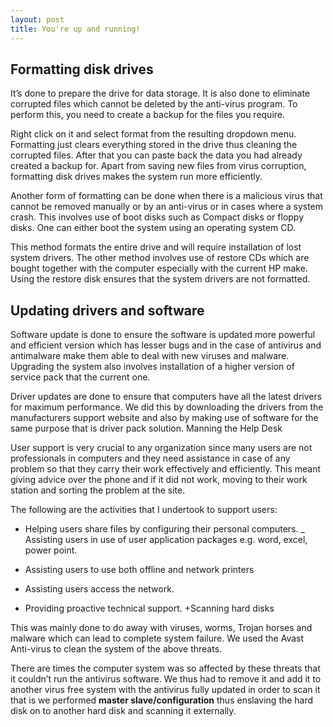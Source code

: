 ```yaml
---
layout: post
title: You're up and running!
---
```



## Formatting disk drives

It’s done to prepare the drive for data storage. It is also done to eliminate corrupted files which cannot be deleted by the anti-virus program. To perform this, you need to create a backup for the files you require. 


Right click on it and select format from the resulting dropdown menu. Formatting just clears everything stored in the drive thus cleaning the corrupted files. After that you can paste back the data you had already created a backup for. Apart from saving new files from virus corruption, formatting disk drives makes the system run more efficiently.


Another form of formatting can be done when there is a malicious virus that cannot be removed manually or by an anti-virus or in cases where a system crash. This involves use of boot disks such as Compact disks or floppy disks. One can either boot the system using an operating system CD. 

This method formats the entire drive and will require installation of lost system drivers. The other method involves use of restore CDs which are bought together with the computer especially with the current HP make. Using the restore disk ensures that the system drivers are not formatted.


## Updating drivers and software

Software update is done to ensure the software is updated more powerful and efficient version which has lesser bugs and in the case of antivirus and antimalware make them able to deal with new viruses and malware. Upgrading the system also involves installation of a higher version of service pack that the current one.


Driver updates are done to ensure that computers have all the latest drivers for maximum performance. We did this by downloading the drivers from the manufacturers support website and also by making use of software for the same purpose that is driver pack solution. 
Manning the Help Desk

User support is very crucial to any organization since many users are not professionals in computers and they need assistance in case of any problem so that they carry their work effectively and efficiently. This meant giving advice over the phone and if it did not work, moving to their work station and sorting the problem at the site. 


The following are the activities that I undertook to support users:


* Helping users share files by configuring their personal computers.
_ Assisting users in use of user application packages e.g. word, excel, power point.
+ Assisting users to use both offline and network printers
* Assisting users access the network.
- Providing proactive technical support.
+Scanning hard disks

This was mainly done to do away with viruses, worms, Trojan horses and malware which can lead to complete system failure. We used the Avast Anti-virus to clean the system of the above threats. 


 There are times the computer system was so affected by these threats that it couldn’t run the antivirus software. We thus had to remove it and add it to another virus free system with the antivirus fully updated in order to scan it that is we performed **master slave/configuration** thus enslaving the hard disk on to another hard disk and scanning it externally. 

